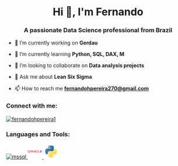 <h1 align="center">Hi 👋, I'm Fernando</h1>
<h3 align="center">A passionate Data Science professional from Brazil</h3>

- 🔭 I’m currently working on **Gerdau**

- 🌱 I’m currently learning **Python, SQL, DAX, M**

- 👯 I’m looking to collaborate on **Data analysis projects**

- 💬 Ask me about **Lean Six Sigma**

- 📫 How to reach me **fernandohpereira270@gmail.com**

<h3 align="left">Connect with me:</h3>
<p align="left">
<a href="https://linkedin.com/in/fernandohpereira1" target="blank"><img align="center" src="https://raw.githubusercontent.com/rahuldkjain/github-profile-readme-generator/master/src/images/icons/Social/linked-in-alt.svg" alt="fernandohpereira1" height="30" width="40" /></a>
</p>

<h3 align="left">Languages and Tools:</h3>
<p align="left"> <a href="https://www.microsoft.com/en-us/sql-server" target="_blank" rel="noreferrer"> <img src="https://www.svgrepo.com/show/303229/microsoft-sql-server-logo.svg" alt="mssql" width="40" height="40"/> </a> <a href="https://www.oracle.com/" target="_blank" rel="noreferrer"> <img src="https://raw.githubusercontent.com/devicons/devicon/master/icons/oracle/oracle-original.svg" alt="oracle" width="40" height="40"/> </a> <a href="https://www.python.org" target="_blank" rel="noreferrer"> <img src="https://raw.githubusercontent.com/devicons/devicon/master/icons/python/python-original.svg" alt="python" width="40" height="40"/> </a> </p>
